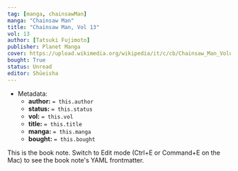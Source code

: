 ```yaml
---
tag: [manga, chainsawMan]
manga: "Chainsaw Man"
title: "Chainsaw Man, Vol 13"
vol: 13
author: [Tatsuki Fujimoto]
publisher: Planet Manga
cover: https://upload.wikimedia.org/wikipedia/it/c/cb/Chainsaw_Man_Volume_1.jpg
bought: True
status: Unread
editor: Shūeisha
---
```



- Metadata:
	- **author:** `= this.author`
	- **status:** `= this.status`
	- **vol:** `= this.vol`
	- **title:** `= this.title`
	- **manga:** `= this.manga`
	- **bought:** `= this.bought`

This is the book note. Switch to Edit mode (Ctrl+E or Command+E on the Mac) to see the book note's YAML frontmatter.